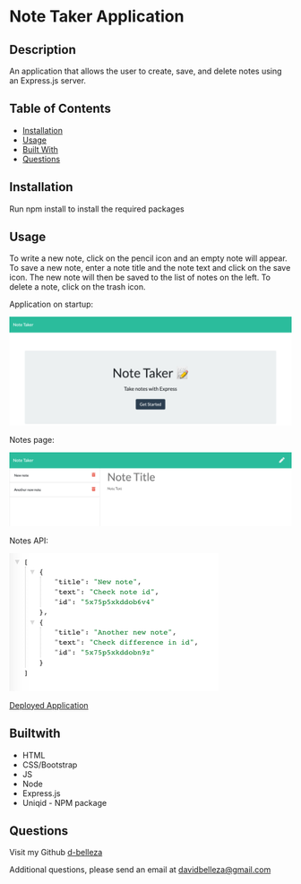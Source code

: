 # Note Taker Application

## Description
An application that allows the user to create, save, and delete notes using an Express.js server. 

## Table of Contents
* [Installation](#installation)
* [Usage](#usage)
* [Built With](#builtwith)
* [Questions](#questions)
    
## Installation
Run npm install to install the required packages

## Usage
To write a new note, click on the pencil icon and an empty note will appear. To save a new note, enter a note title and the note text and click on the save icon. The new note will then be saved to the list of notes on the left. To delete a note, click on the trash icon.

Application on startup:

![Index page](./public/assets/images/indexscreenshot.png)

Notes page:

![Notes page](./public/assets/images/notesscreenshot.png)

Notes API:

![Notes API page](./public/assets/images/noteapiscreenshot.png)

[Deployed Application](https://belleza-note-taker.herokuapp.com/)

## Builtwith
* HTML
* CSS/Bootstrap
* JS
* Node
* Express.js
* Uniqid - NPM package

## Questions
Visit my Github
[d-belleza](https://github.com/d-belleza)

Additional questions, please send an email at
[davidbelleza@gmail.com](mailto:davidbelleza@gmail.com)